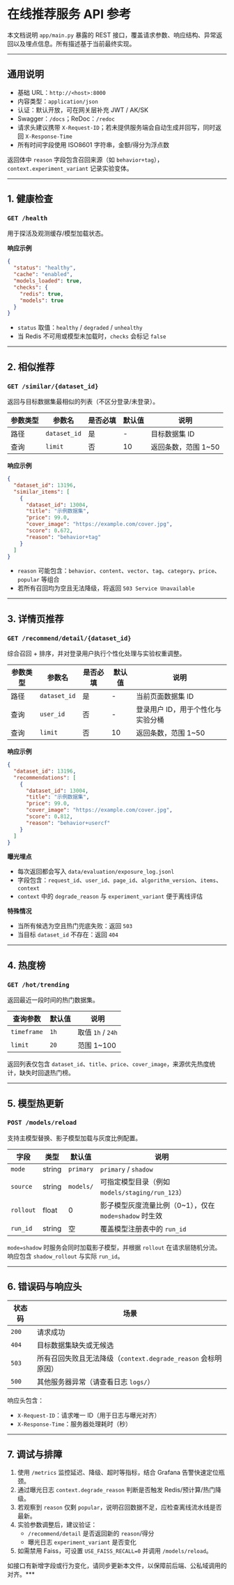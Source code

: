# 在线推荐服务 API 参考

本文档说明 `app/main.py` 暴露的 REST 接口，覆盖请求参数、响应结构、异常返回以及埋点信息。所有描述基于当前最终实现。

---

## 通用说明

- 基础 URL：`http://<host>:8000`
- 内容类型：`application/json`
- 认证：默认开放，可在网关层补充 JWT / AK/SK
- Swagger：`/docs`；ReDoc：`/redoc`
- 请求头建议携带 `X-Request-ID`；若未提供服务端会自动生成并回写，同时返回 `X-Response-Time`
- 所有时间字段使用 ISO8601 字符串，金额/得分为浮点数

返回体中 `reason` 字段包含召回来源（如 `behavior+tag`），`context.experiment_variant` 记录实验变体。

---

## 1. 健康检查

### `GET /health`

用于探活及观测缓存/模型加载状态。

**响应示例**
```json
{
  "status": "healthy",
  "cache": "enabled",
  "models_loaded": true,
  "checks": {
    "redis": true,
    "models": true
  }
}
```

- `status` 取值：`healthy` / `degraded` / `unhealthy`
- 当 Redis 不可用或模型未加载时，`checks` 会标记 `false`

---

## 2. 相似推荐

### `GET /similar/{dataset_id}`

返回与目标数据集最相似的列表（不区分登录/未登录）。

| 参数类型 | 参数名 | 是否必填 | 默认值 | 说明 |
| --- | --- | --- | --- | --- |
| 路径 | `dataset_id` | 是 | - | 目标数据集 ID |
| 查询 | `limit` | 否 | 10 | 返回条数，范围 1~50 |

**响应示例**
```json
{
  "dataset_id": 13196,
  "similar_items": [
    {
      "dataset_id": 13004,
      "title": "示例数据集",
      "price": 99.0,
      "cover_image": "https://example.com/cover.jpg",
      "score": 0.672,
      "reason": "behavior+tag"
    }
  ]
}
```

- `reason` 可能包含：`behavior`、`content`、`vector`、`tag`、`category`、`price`、`popular` 等组合
- 若所有召回均为空且无法降级，将返回 `503 Service Unavailable`

---

## 3. 详情页推荐

### `GET /recommend/detail/{dataset_id}`

综合召回 + 排序，并对登录用户执行个性化处理与实验权重调整。

| 参数类型 | 参数名 | 是否必填 | 默认值 | 说明 |
| --- | --- | --- | --- | --- |
| 路径 | `dataset_id` | 是 | - | 当前页面数据集 ID |
| 查询 | `user_id` | 否 | - | 登录用户 ID，用于个性化与实验分桶 |
| 查询 | `limit` | 否 | 10 | 返回条数，范围 1~50 |

**响应示例**
```json
{
  "dataset_id": 13196,
  "recommendations": [
    {
      "dataset_id": 13004,
      "title": "示例数据集",
      "price": 99.0,
      "cover_image": "https://example.com/cover.jpg",
      "score": 0.812,
      "reason": "behavior+usercf"
    }
  ]
}
```

**曝光埋点**
- 每次返回都会写入 `data/evaluation/exposure_log.jsonl`
- 字段包含：`request_id`、`user_id`、`page_id`、`algorithm_version`、`items`、`context`
- `context` 中的 `degrade_reason` 与 `experiment_variant` 便于离线评估

**特殊情况**
- 当所有候选为空且热门兜底失败：返回 `503`
- 当目标 `dataset_id` 不存在：返回 `404`

---

## 4. 热度榜

### `GET /hot/trending`

返回最近一段时间的热门数据集。

| 查询参数 | 默认值 | 说明 |
| --- | --- | --- |
| `timeframe` | `1h` | 取值 `1h` / `24h` |
| `limit` | `20` | 范围 1~100 |

返回列表仅包含 `dataset_id`、`title`、`price`、`cover_image`，来源优先热度统计，缺失时回退热门榜。

---

## 5. 模型热更新

### `POST /models/reload`

支持主模型替换、影子模型加载与灰度比例配置。

| 字段 | 类型 | 默认值 | 说明 |
| --- | --- | --- | --- |
| `mode` | string | `primary` | `primary` / `shadow` |
| `source` | string | `models/` | 可指定模型目录（例如 `models/staging/run_123`） |
| `rollout` | float | 0 | 影子模型灰度流量比例（0~1），仅在 `mode=shadow` 时生效 |
| `run_id` | string | 空 | 覆盖模型注册表中的 `run_id` |

`mode=shadow` 时服务会同时加载影子模型，并根据 `rollout` 在请求层随机分流。响应包含 `shadow_rollout` 与实际 `run_id`。

---

## 6. 错误码与响应头

| 状态码 | 场景 |
| --- | --- |
| `200` | 请求成功 |
| `404` | 目标数据集缺失或无候选 |
| `503` | 所有召回失败且无法降级（`context.degrade_reason` 会标明原因） |
| `500` | 其他服务器异常（请查看日志 `logs/`） |

响应头包含：

- `X-Request-ID`：请求唯一 ID（用于日志与曝光对齐）
- `X-Response-Time`：服务器处理耗时（秒）

---

## 7. 调试与排障

1. 使用 `/metrics` 监控延迟、降级、超时等指标，结合 Grafana 告警快速定位瓶颈。
2. 通过曝光日志 `context.degrade_reason` 判断是否触发 Redis/预计算/热门降级。
3. 若观察到 `reason` 仅剩 `popular`，说明召回数据不足，应检查离线流水线是否最新。
4. 实验参数调整后，建议验证：
   - `/recommend/detail` 是否返回新的 `reason`/得分
   - 曝光日志 `experiment_variant` 是否变化
5. 如需禁用 Faiss，可设置 `USE_FAISS_RECALL=0` 并调用 `/models/reload`。

如接口有新增字段或行为变化，请同步更新本文件，以保障前后端、公私域调用的对齐。***
